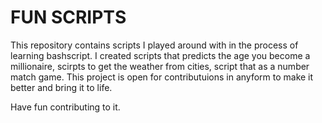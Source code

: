 # FUN SCRIPTS 
This repository contains  scripts I played around with in the process of learning bashscript. I created scripts that predicts the age you become a millionaire, scirpts to get the weather from cities, script that as a number match game. This project is open for contributuions in anyform to make it better and bring it to life.

Have fun contributing to it.
